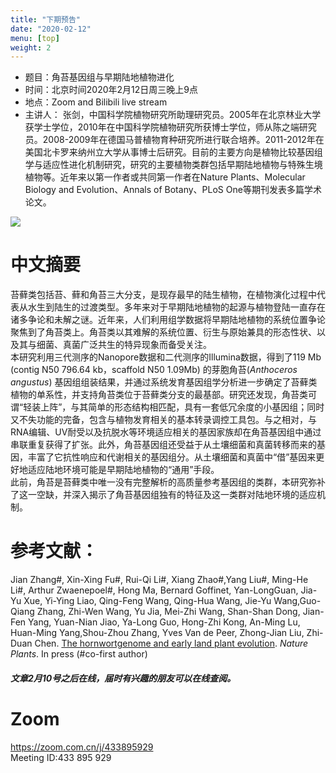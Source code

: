 ```yaml
---
title: "下期预告"
date: "2020-02-12"
menu: [top]
weight: 2
---
```

- 题目：角苔基因组与早期陆地植物进化
- 时间：北京时间2020年2月12日周三晚上9点
- 地点：Zoom and Bilibili live stream
- 主讲人： 张剑，中国科学院植物研究所助理研究员。2005年在北京林业大学获学士学位，2010年在中国科学院植物研究所获博士学位，师从陈之端研究员。2008-2009年在德国马普植物育种研究所进行联合培养。2011-2012年在美国北卡罗来纳州立大学从事博士后研究。目前的主要方向是植物比较基因组学与适应性进化机制研究，研究的主要植物类群包括早期陆地植物与特殊生境植物等。近年来以第一作者或共同第一作者在Nature Plants、Molecular Biology and Evolution、Annals of Botany、PLoS One等期刊发表多篇学术论文。

![](https://i.imgur.com/lZBbMnE.jpg)

# 中文摘要

苔藓类包括苔、藓和角苔三大分支，是现存最早的陆生植物，在植物演化过程中代表从水生到陆生的过渡类型。多年来对于早期陆地植物的起源与植物登陆一直存在诸多争论和未解之谜。近年来，人们利用组学数据将早期陆地植物的系统位置争论聚焦到了角苔类上。角苔类以其难解的系统位置、衍生与原始兼具的形态性状、以及其与细菌、真菌广泛共生的特异现象而备受关注。<br>
本研究利用三代测序的Nanopore数据和二代测序的Illumina数据，得到了119 Mb (contig N50 796.64 kb，scaffold N50 1.09Mb) 的芽胞角苔(*Anthoceros angustus*) 基因组组装结果，并通过系统发育基因组学分析进一步确定了苔藓类植物的单系性，并支持角苔类位于苔藓类分支的最基部。研究还发现，角苔类可谓“轻装上阵”，与其简单的形态结构相匹配，具有一套低冗余度的小基因组；同时又不失功能的完备，包含与植物发育相关的基本转录调控工具包。与之相对，与RNA编辑、UV耐受以及抗脱水等环境适应相关的基因家族却在角苔基因组中通过串联重复获得了扩张。此外，角苔基因组还受益于从土壤细菌和真菌转移而来的基因，丰富了它抗性响应和代谢相关的基因组分。从土壤细菌和真菌中“借”基因来更好地适应陆地环境可能是早期陆地植物的“通用”手段。<br>
此前，角苔是苔藓类中唯一没有完整解析的高质量参考基因组的类群，本研究弥补了这一空缺，并深入揭示了角苔基因组独有的特征及这一类群对陆地环境的适应机制。

# 参考文献：
Jian Zhang#, Xin-Xing Fu#, Rui-Qi Li#, Xiang Zhao#,Yang Liu#, Ming-He Li#, Arthur Zwaenepoel#, Hong Ma, Bernard Goffinet, Yan-LongGuan, Jia-Yu Xue, Yi-Ying Liao, Qing-Feng Wang, Qing-Hua Wang, Jie-Yu Wang,Guo-Qiang Zhang, Zhi-Wen Wang, Yu Jia, Mei-Zhi Wang, Shan-Shan Dong, Jian-Fen Yang, Yuan-Nian Jiao, Ya-Long Guo, Hong-Zhi Kong, An-Ming Lu, Huan-Ming Yang,Shou-Zhou Zhang, Yves Van de Peer, Zhong-Jian Liu, Zhi-Duan Chen. [The hornwortgenome and early land plant evolution](https://doi.org/10.1038/s41477-019-0588-4). *Nature Plants*. In press (#co-first author) <br>
###### **文章2月10号之后在线，届时有兴趣的朋友可以在线查阅。**


# Zoom
https://zoom.com.cn/j/433895929<br>
Meeting ID:433 895 929





